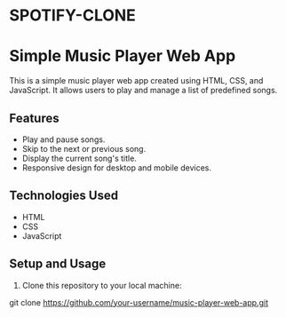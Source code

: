 # SPOTIFY-CLONE
# Simple Music Player Web App

This is a simple music player web app created using HTML, CSS, and JavaScript. It allows users to play and manage a list of predefined songs.

## Features

- Play and pause songs.
- Skip to the next or previous song.
- Display the current song's title.
- Responsive design for desktop and mobile devices.

## Technologies Used

- HTML
- CSS
- JavaScript

## Setup and Usage

1. Clone this repository to your local machine:

git clone https://github.com/your-username/music-player-web-app.git
